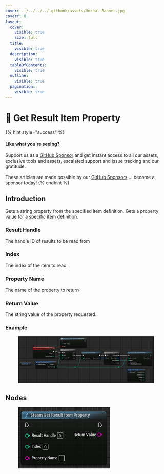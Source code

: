 ```yaml
---
cover: ../../../../.gitbook/assets/Unreal Banner.jpg
coverY: 0
layout:
  cover:
    visible: true
    size: full
  title:
    visible: true
  description:
    visible: true
  tableOfContents:
    visible: true
  outline:
    visible: true
  pagination:
    visible: true
---
```


# 🔵 Get Result Item Property

{% hint style="success" %}
#### Like what you're seeing?

Support us as a [GitHub Sponsor](../../../../where-to-buy/become-a-sponsor.md) and get instant access to all our assets, exclusive tools and assets, escalated support and issue tracking and our gratitude.\
\
These articles are made possible by our [GitHub Sponsors](../../../../where-to-buy/become-a-sponsor.md) ... become a sponsor today!
{% endhint %}

## Introduction

Gets a string property from the specified item definition. Gets a property value for a specific item definition.

### Result Handle

The handle ID of results to be read from

### Index

The index of the item to read

### Property Name

The name of the property to return

### Return Value

The string value of the property requested.

### Example

<figure><img src="../../../../.gitbook/assets/image (36).png" alt=""><figcaption></figcaption></figure>

## Nodes

<figure><img src="../../../../.gitbook/assets/image (226).png" alt=""><figcaption></figcaption></figure>
